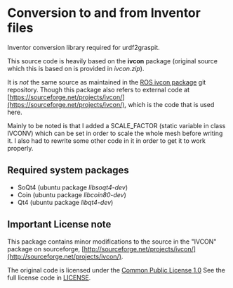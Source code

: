 # Conversion to and from Inventor files

Inventor conversion library required for urdf2graspit.

This source code is heavily based on the **ivcon** package (original source which this is based on is provided in *ivcon.zip*).

It is *not* the same source as maintained in the [ROS ivcon package](http://wiki.ros.org/ivcon) git repository. Though this package
also refers to external code at [https://sourceforge.net/projects/ivcon/](https://sourceforge.net/projects/ivcon/), which is the code that is used here. 

Mainly to be noted is that I added a SCALE\_FACTOR (static variable in class IVCONV) which can be set in order to scale the whole mesh before writing it.
I also had to rewrite some other code in it in order to get it to work properly.

## Required system packages

- SoQt4 (ubuntu package *libsoqt4-dev*)
- Coin (ubuntu package *libcoin80-dev*)
- Qt4 (ubuntu package *libqt4-dev*)

## Important License note
 
This package contains minor modifications to the source in the "IVCON" 
package on sourceforge, [http://sourceforge.net/projects/ivcon/](http://sourceforge.net/projects/ivcon/).

The original code is licensed under the [Common Public License 1.0](http://sourceforge.net/directory/license:ibmcpl/)
See the full license code in [LICENSE](LICENSE).
